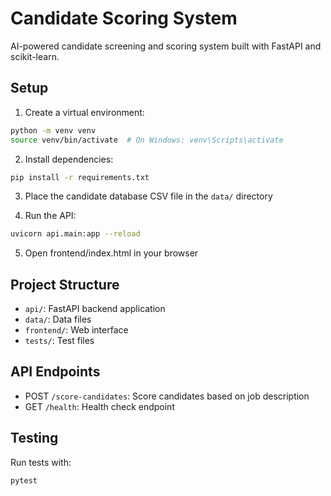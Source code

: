 # Candidate Scoring System

AI-powered candidate screening and scoring system built with FastAPI and scikit-learn.

## Setup

1. Create a virtual environment:
```bash
python -m venv venv
source venv/bin/activate  # On Windows: venv\Scripts\activate
```

2. Install dependencies:
```bash
pip install -r requirements.txt
```

3. Place the candidate database CSV file in the `data/` directory

4. Run the API:
```bash
uvicorn api.main:app --reload
```

5. Open frontend/index.html in your browser

## Project Structure

- `api/`: FastAPI backend application
- `data/`: Data files
- `frontend/`: Web interface
- `tests/`: Test files

## API Endpoints

- POST `/score-candidates`: Score candidates based on job description
- GET `/health`: Health check endpoint

## Testing

Run tests with:
```bash
pytest
```